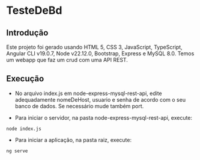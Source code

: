 # TesteDeBd


## Introdução

Este projeto foi gerado usando HTML 5, CSS 3, JavaScript, TypeScript, Angular CLI v19.0.7, Node v22.12.0, Bootstrap, Express e MySQL 8.0.
Temos um webapp que faz um crud com uma API REST.

## Execução

* No arquivo index.js em node-express-mysql-rest-api, edite adequadamente nomeDeHost, usuario e senha de acordo com o seu banco de dados. Se necessário mude também port.

* Para iniciar o servidor, na pasta node-express-mysql-rest-api, execute:
```shell
node index.js
```
* Para iniciar a aplicação, na pasta raiz, execute:
```shell
ng serve
```
